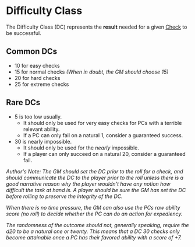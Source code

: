 # Difficulty Class

The Difficulty Class (DC) represents the **result** needed for a given [Check](Check.md) to be successful.

## Common DCs

- 10 for easy checks
- 15 for normal checks *(When in doubt, the GM should choose 15)*
- 20 for hard checks
- 25 for extreme checks

## Rare DCs

- 5 is too low usually.
	- It should only be used for very easy checks for PCs with a terrible relevant ability.
	- If a PC can only fail on a natural 1, consider a guaranteed success.
- 30 is nearly impossible.
	- It should only be used for the *nearly* impossible.
	- If a player can only succeed on a natural 20, consider a guaranteed fail.

*Author's Note:*
*The GM should set the DC prior to the roll for a check, and should communicate the DC to the player prior to the roll unless there is a good narrative reason why the player wouldn't have any notion how difficult the task at hand is. A player should be sure the GM has set the DC before rolling to preserve the integrity of the DC.*

*When there is no time pressure, the GM can also use the PCs raw ability score (no roll) to decide whether the PC can do an action for expediency.*

*The randomness of the outcome should not, generally speaking, require the d20 to be a natural one or twenty. This means that a DC 30 checks only become attainable once a PC has their favored ability with a score of +7.*

